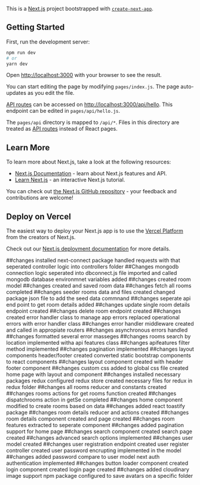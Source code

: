 This is a [Next.js](https://nextjs.org/) project bootstrapped with [`create-next-app`](https://github.com/vercel/next.js/tree/canary/packages/create-next-app).

## Getting Started

First, run the development server:

```bash
npm run dev
# or
yarn dev
```

Open [http://localhost:3000](http://localhost:3000) with your browser to see the result.

You can start editing the page by modifying `pages/index.js`. The page auto-updates as you edit the file.

[API routes](https://nextjs.org/docs/api-routes/introduction) can be accessed on [http://localhost:3000/api/hello](http://localhost:3000/api/hello). This endpoint can be edited in `pages/api/hello.js`.

The `pages/api` directory is mapped to `/api/*`. Files in this directory are treated as [API routes](https://nextjs.org/docs/api-routes/introduction) instead of React pages.

## Learn More

To learn more about Next.js, take a look at the following resources:

- [Next.js Documentation](https://nextjs.org/docs) - learn about Next.js features and API.
- [Learn Next.js](https://nextjs.org/learn) - an interactive Next.js tutorial.

You can check out [the Next.js GitHub repository](https://github.com/vercel/next.js/) - your feedback and contributions are welcome!

## Deploy on Vercel

The easiest way to deploy your Next.js app is to use the [Vercel Platform](https://vercel.com/new?utm_medium=default-template&filter=next.js&utm_source=create-next-app&utm_campaign=create-next-app-readme) from the creators of Next.js.

Check out our [Next.js deployment documentation](https://nextjs.org/docs/deployment) for more details.

##changes
installed next-connect package
handled requests with that
seperated controller logic into controllers folder
##Changes
mongodb connection logic seperated into dbconnect.js file
imported and called mongodb
database environmnet variables added
##changes
created room model
##changes
created and saved room data
##changes
fetch all rooms completed
##changes
seeder rooms data and files created 
changed package json file to add the seed data commnand
##changes
seperate api end point to get room details added
##changes
update single room details endpoint created
##changes
delete room endpoint created
##changes
created error handler class  to manage app errors
replaced operational errors with error handler class
##changes
error handler middleware created and called in appropiate routers
##changes
asynchronous errors handled
##changes
formatted several error masseges
##changes
rooms search by location implemented witha api features class
##changes
apifeatures filter method implemented
##changes
pagination implemented
##changes
layout components header/footer created
converted static bootstrap components to react components
##changes
layout component created with header footer component
##changes
custom css added to global css file
created home page with layout and component
##changes
installed necessary packages redux
configured redux store
created necessary files for redux in redux folder
##changes
all rooms reducer and constants created
##changes
rooms actions for get rooms function created
##changes
dispatchrooms action in getSe completed
##changes
home component modified to create rooms based on data
##changes
added react toastify package
##changes
room details reducer and actions created
##changes
room details component created and page created
##changes
room features extracted to seperate component
##changes
added pagination support for home page
##changes
search component created
search page created
##changes
advanced search options implemented
##changes
user model created
##changes
user registration endpoint created
user register controller created
user password encrupting implemented in the model
##changes
added password compare to user model
next auth authentication implemented
##changes
button loader component created
login component created
login page created
##changes
added cloudinary image support npm package
configured to save avatars on a specific folder



